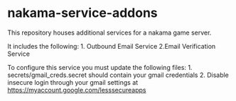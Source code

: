# nakama-service-addons

This repository houses additional services for a nakama game server.

It includes the following:
	1. Outbound Email Service
	2.Email Verification Service

To configure this service you must update the following files:
	1. secrets/gmail_creds.secret should contain your gmail credentials
	2. Disable insecure login through your gmail settings at https://myaccount.google.com/lesssecureapps